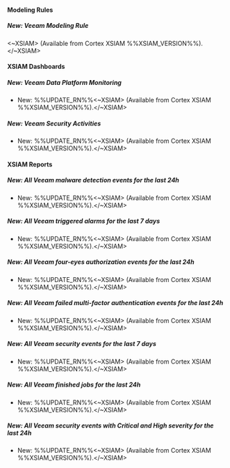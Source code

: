 
#### Modeling Rules

##### New: Veeam Modeling Rule

<~XSIAM> (Available from Cortex XSIAM %%XSIAM_VERSION%%).</~XSIAM>

#### XSIAM Dashboards

##### New: Veeam Data Platform Monitoring

- New: %%UPDATE_RN%%<~XSIAM> (Available from Cortex XSIAM %%XSIAM_VERSION%%).</~XSIAM>
##### New: Veeam Security Activities

- New: %%UPDATE_RN%%<~XSIAM> (Available from Cortex XSIAM %%XSIAM_VERSION%%).</~XSIAM>

#### XSIAM Reports

##### New: All Veeam malware detection events for the last 24h

- New: %%UPDATE_RN%%<~XSIAM> (Available from Cortex XSIAM %%XSIAM_VERSION%%).</~XSIAM>
##### New: All Veeam triggered alarms for the last 7 days

- New: %%UPDATE_RN%%<~XSIAM> (Available from Cortex XSIAM %%XSIAM_VERSION%%).</~XSIAM>
##### New: All Veeam four-eyes authorization events for the last 24h

- New: %%UPDATE_RN%%<~XSIAM> (Available from Cortex XSIAM %%XSIAM_VERSION%%).</~XSIAM>
##### New: All Veeam failed multi-factor authentication events for the last 24h

- New: %%UPDATE_RN%%<~XSIAM> (Available from Cortex XSIAM %%XSIAM_VERSION%%).</~XSIAM>
##### New: All Veeam security events for the last 7 days

- New: %%UPDATE_RN%%<~XSIAM> (Available from Cortex XSIAM %%XSIAM_VERSION%%).</~XSIAM>
##### New: All Veeam finished jobs for the last 24h

- New: %%UPDATE_RN%%<~XSIAM> (Available from Cortex XSIAM %%XSIAM_VERSION%%).</~XSIAM>
##### New: All Veeam security events with Critical and High severity for the last 24h

- New: %%UPDATE_RN%%<~XSIAM> (Available from Cortex XSIAM %%XSIAM_VERSION%%).</~XSIAM>
